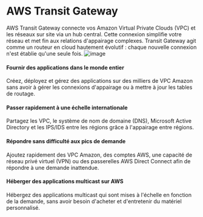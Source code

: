 # AWS Transit Gateway
AWS Transit Gateway connecte vos Amazon Virtual Private Clouds (VPC) et les réseaux sur site via un hub central. Cette connexion simplifie votre réseau et met fin aux relations d'appairage complexes. Transit Gateway agit comme un routeur en cloud hautement évolutif : chaque nouvelle connexion n'est établie qu'une seule fois.
![image](https://user-images.githubusercontent.com/103506746/210228097-2dff1eb4-f22f-4699-80e0-694f2b35b7bf.png)
#### Fournir des applications dans le monde entier
Créez, déployez et gérez des applications sur des milliers de VPC Amazon sans avoir à gérer les connexions d'appairage ou à mettre à jour les tables de routage.

#### Passer rapidement à une échelle internationale
Partagez les VPC, le système de nom de domaine (DNS), Microsoft Active Directory et les IPS/IDS entre les régions grâce à l'appairage entre régions.

#### Répondre sans difficulté aux pics de demande
Ajoutez rapidement des VPC Amazon, des comptes AWS, une capacité de réseau privé virtuel (VPN) ou des passerelles AWS Direct Connect afin de répondre à une demande inattendue.

#### Héberger des applications multicast sur AWS
Hébergez des applications multicast qui sont mises à l'échelle en fonction de la demande, sans avoir besoin d'acheter et d'entretenir du matériel personnalisé.

